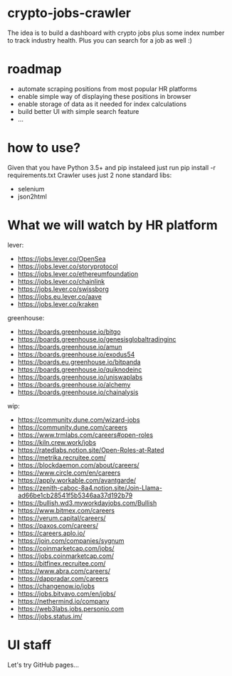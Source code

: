 # crypto-jobs-crawler
The idea is to build a dashboard with crypto jobs plus some index number to track industry health. Plus you can search for a job as well :)

# roadmap
- automate scraping positions from most popular HR platforms
- enable simple way of displaying these positions in browser
- enable storage of data as it needed for index calculations
- build better UI with simple search feature
- ...

# how to use?
Given that you have Python 3.5+ and pip instaleed just run pip install -r requirements.txt
Crawler uses just 2 none standard libs:
- selenium 
- json2html

# What we will watch by HR platform
lever:
- https://jobs.lever.co/OpenSea
- https://jobs.lever.co/storyprotocol
- https://jobs.lever.co/ethereumfoundation
- https://jobs.lever.co/chainlink
- https://jobs.lever.co/swissborg
- https://jobs.eu.lever.co/aave
- https://jobs.lever.co/kraken

greenhouse:
- https://boards.greenhouse.io/bitgo
- https://boards.greenhouse.io/genesisglobaltradinginc
- https://boards.greenhouse.io/amun
- https://boards.greenhouse.io/exodus54
- https://boards.eu.greenhouse.io/bitpanda
- https://boards.greenhouse.io/quiknodeinc
- https://boards.greenhouse.io/uniswaplabs
- https://boards.greenhouse.io/alchemy
- https://boards.greenhouse.io/chainalysis

wip:
- https://community.dune.com/wizard-jobs
- https://community.dune.com/careers
- https://www.trmlabs.com/careers#open-roles
- https://kiln.crew.work/jobs
- https://ratedlabs.notion.site/Open-Roles-at-Rated
- https://metrika.recruitee.com/
- https://blockdaemon.com/about/careers/
- https://www.circle.com/en/careers
- https://apply.workable.com/avantgarde/
- https://zenith-caboc-8a4.notion.site/Join-Llama-ad66be1cb28541f5b5346aa37d192b79
- https://bullish.wd3.myworkdayjobs.com/Bullish
- https://www.bitmex.com/careers
- https://verum.capital/careers/
- https://paxos.com/careers/
- https://careers.aplo.io/
- https://join.com/companies/sygnum
- https://coinmarketcap.com/jobs/
- https://jobs.coinmarketcap.com/
- https://bitfinex.recruitee.com/
- https://www.abra.com/careers/
- https://dappradar.com/careers
- https://changenow.io/jobs
- https://jobs.bitvavo.com/en/jobs/
- https://nethermind.io/company
- https://web3labs.jobs.personio.com
- https://jobs.status.im/

# UI staff
Let's try GitHub pages...
